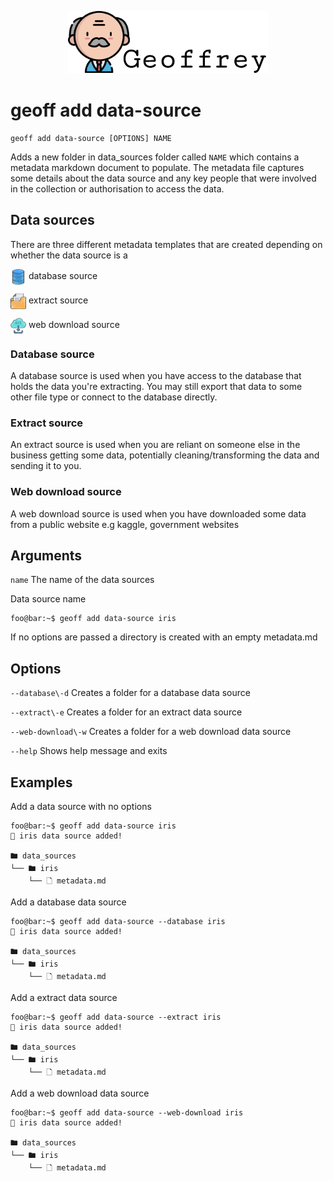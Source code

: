 <p align="center">
    <img src="../../static/images/geoffrey-logo.png" class="logo"/>
</p>

# geoff add data-source

```shell
geoff add data-source [OPTIONS] NAME
```

Adds a new folder in data_sources folder called `NAME` which contains a metadata markdown document to populate. The metadata file captures some details about the data source and any key people that were involved in the collection or authorisation to access the data.

## Data sources

There are three different metadata templates that are created depending on whether the data source is a 

<img src="../../static/images/db.png" height="25px" width="25px" style="vertical-align: middle;"> database source  
  
<img src="../../static/images/folder.png" height="25px" width="25px" style="vertical-align: middle;"> extract source  
  
<img src="../../static/images/cloud-download.png" height="25px" width="25px" style="vertical-align: middle;"> 
web download source

### Database source
A database source is used when you have access to the database that holds the data you're extracting. You may still export that data to some other file type or connect to the database directly.

### Extract source
An extract source is used when you are reliant on someone else in the business getting some data, potentially cleaning/transforming the data and sending it to you.

### Web download source
A web download source is used when you have downloaded some data from a public website e.g kaggle, government websites

## Arguments

`name`
The name of the data sources

Data source name

```shell
foo@bar:~$ geoff add data-source iris
```

If no options are passed a directory is created with an empty metadata.md

## Options

`--database\-d`
Creates a folder for a database data source 

`--extract\-e`
Creates a folder for an extract data source 

`--web-download\-w`
Creates a folder for a web download data source 

`--help`
Shows help message and exits

## Examples

Add a data source with no options

```shell
foo@bar:~$ geoff add data-source iris
🎯 iris data source added!

🖿 data_sources
└── 🖿 iris
    └── 🗋 metadata.md
```

Add a database data source

```shell
foo@bar:~$ geoff add data-source --database iris
🎯 iris data source added!

🖿 data_sources
└── 🖿 iris
    └── 🗋 metadata.md
```

Add a extract data source

```shell
foo@bar:~$ geoff add data-source --extract iris
🎯 iris data source added!

🖿 data_sources
└── 🖿 iris
    └── 🗋 metadata.md
```

Add a web download data source

```shell
foo@bar:~$ geoff add data-source --web-download iris
🎯 iris data source added!

🖿 data_sources
└── 🖿 iris
    └── 🗋 metadata.md
```